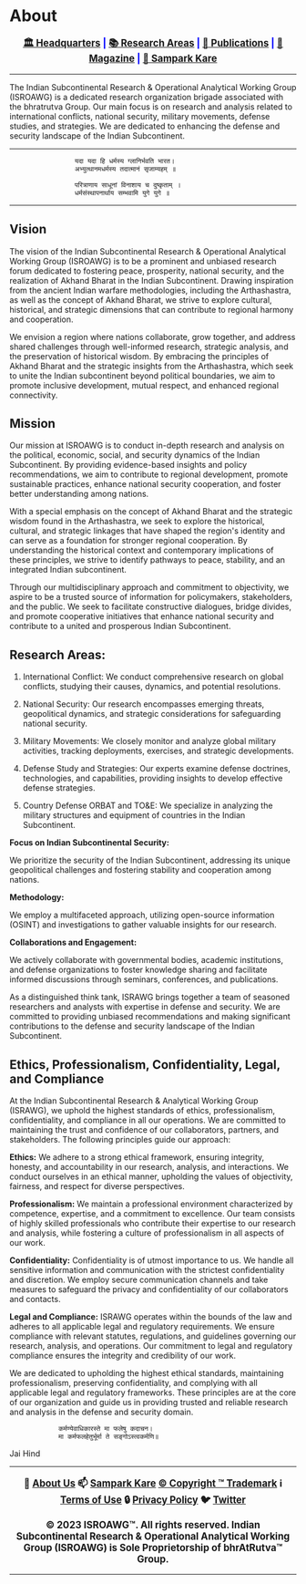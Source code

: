 # **About**

<div align="center" style="font-weight: bold; font-size: larger; color: #0000ff;">

[🏛️ Headquarters](../home.md) | [📚 Research Areas](research.md) | [📝 Publications](../publication/publications.md) | [📰 Magazine](../magazine/magazine.md) | [📮 Sampark Kare](sampark.md)

</div>

___

The Indian Subcontinental Research & Operational Analytical Working Group (ISROAWG) is a dedicated research organization brigade associated with the bhratrutva Group. Our main focus is on research and analysis related to international conflicts, national security, military movements, defense studies, and strategies. We are dedicated to enhancing the defense and security landscape of the Indian Subcontinent.

___

                    यदा यदा हि धर्मस्य ग्लानिर्भवति भारत।
                    अभ्युत्थानमधर्मस्य तदात्मानं सृजाम्यहम् ॥

                    परित्राणाय साधूनां विनाशाय च दुष्कृताम् ।
                    धर्मसंस्थापनार्थाय सम्भवामि युगे युगे ॥

___

## **Vision**

The vision of the Indian Subcontinental Research & Operational Analytical Working Group (ISROAWG) is to be a prominent and unbiased research forum dedicated to fostering peace, prosperity, national security, and the realization of Akhand Bharat in the Indian Subcontinent. Drawing inspiration from the ancient Indian warfare methodologies, including the Arthashastra, as well as the concept of Akhand Bharat, we strive to explore cultural, historical, and strategic dimensions that can contribute to regional harmony and cooperation.

We envision a region where nations collaborate, grow together, and address shared challenges through well-informed research, strategic analysis, and the preservation of historical wisdom. By embracing the principles of Akhand Bharat and the strategic insights from the Arthashastra, which seek to unite the Indian subcontinent beyond political boundaries, we aim to promote inclusive development, mutual respect, and enhanced regional connectivity.

## **Mission**

Our mission at ISROAWG is to conduct in-depth research and analysis on the political, economic, social, and security dynamics of the Indian Subcontinent. By providing evidence-based insights and policy recommendations, we aim to contribute to regional development, promote sustainable practices, enhance national security cooperation, and foster better understanding among nations.

With a special emphasis on the concept of Akhand Bharat and the strategic wisdom found in the Arthashastra, we seek to explore the historical, cultural, and strategic linkages that have shaped the region's identity and can serve as a foundation for stronger regional cooperation. By understanding the historical context and contemporary implications of these principles, we strive to identify pathways to peace, stability, and an integrated Indian subcontinent.

Through our multidisciplinary approach and commitment to objectivity, we aspire to be a trusted source of information for policymakers, stakeholders, and the public. We seek to facilitate constructive dialogues, bridge divides, and promote cooperative initiatives that enhance national security and contribute to a united and prosperous Indian Subcontinent.

## **Research Areas:**

1. International Conflict: We conduct comprehensive research on global conflicts, studying their causes, dynamics, and potential resolutions.

2. National Security: Our research encompasses emerging threats, geopolitical dynamics, and strategic considerations for safeguarding national security.

3. Military Movements: We closely monitor and analyze global military activities, tracking deployments, exercises, and strategic developments.

4. Defense Study and Strategies: Our experts examine defense doctrines, technologies, and capabilities, providing insights to develop effective defense strategies.

5. Country Defense ORBAT and TO&E: We specialize in analyzing the military structures and equipment of countries in the Indian Subcontinent.

**Focus on Indian Subcontinental Security:**

We prioritize the security of the Indian Subcontinent, addressing its unique geopolitical challenges and fostering stability and cooperation among nations.

**Methodology:**

We employ a multifaceted approach, utilizing open-source information (OSINT) and investigations to gather valuable insights for our research.

**Collaborations and Engagement:**

We actively collaborate with governmental bodies, academic institutions, and defense organizations to foster knowledge sharing and facilitate informed discussions through seminars, conferences, and publications.

As a distinguished think tank, ISRAWG brings together a team of seasoned researchers and analysts with expertise in defense and security. We are committed to providing unbiased recommendations and making significant contributions to the defense and security landscape of the Indian Subcontinent.

## **Ethics, Professionalism, Confidentiality, Legal, and Compliance**

At the Indian Subcontinental Research & Analytical Working Group (ISRAWG), we uphold the highest standards of ethics, professionalism, confidentiality, and compliance in all our operations. We are committed to maintaining the trust and confidence of our collaborators, partners, and stakeholders. The following principles guide our approach:

**Ethics:** We adhere to a strong ethical framework, ensuring integrity, honesty, and accountability in our research, analysis, and interactions. We conduct ourselves in an ethical manner, upholding the values of objectivity, fairness, and respect for diverse perspectives.

**Professionalism:** We maintain a professional environment characterized by competence, expertise, and a commitment to excellence. Our team consists of highly skilled professionals who contribute their expertise to our research and analysis, while fostering a culture of professionalism in all aspects of our work.

**Confidentiality:** Confidentiality is of utmost importance to us. We handle all sensitive information and communication with the strictest confidentiality and discretion. We employ secure communication channels and take measures to safeguard the privacy and confidentiality of our collaborators and contacts.

**Legal and Compliance:** ISRAWG operates within the bounds of the law and adheres to all applicable legal and regulatory requirements. We ensure compliance with relevant statutes, regulations, and guidelines governing our research, analysis, and operations. Our commitment to legal and regulatory compliance ensures the integrity and credibility of our work.

We are dedicated to upholding the highest ethical standards, maintaining professionalism, preserving confidentiality, and complying with all applicable legal and regulatory frameworks. These principles are at the core of our organization and guide us in providing trusted and reliable research and analysis in the defense and security domain.

                कर्मण्येवाधिकारस्ते मा फलेषु कदाचन।
                मा कर्मफलहेतुर्भूर्मा ते सङ्गोऽस्त्वकर्मणि॥

Jai Hind

___

<div align="center" style="font-weight: bold; font-size: larger;">

📝 [About Us](about.md) 📫 [Sampark Kare](sampark.md) [© Copyright ™️ Trademark](copyright&trademark.md) ℹ️ [Terms of Use](termsofuse.md) 🔒 [Privacy Policy](privacy&policy.md) 🐦 [Twitter](https://twitter.com/ISROAWG)

© 2023 ISROAWG™️. All rights reserved.
Indian Subcontinental Research & Operational Analytical Working Group (ISROAWG) is Sole Proprietorship of bhrAtRutva™️ Group.

</div>

___
